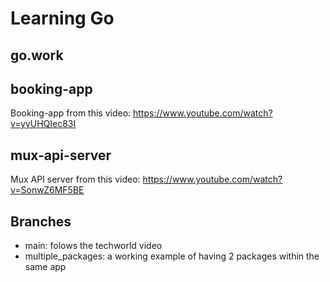 # Learning Go

## go.work


## booking-app

Booking-app from this video: https://www.youtube.com/watch?v=yyUHQIec83I

## mux-api-server

Mux API server from this video: https://www.youtube.com/watch?v=SonwZ6MF5BE



## Branches
- main: folows the techworld video
- multiple_packages: a working example of having 2 packages within the same app
